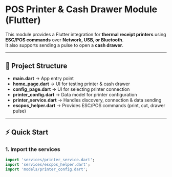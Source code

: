# POS Printer & Cash Drawer Module (Flutter)

This module provides a Flutter integration for **thermal receipt printers** using
**ESC/POS commands** over **Network, USB, or Bluetooth**.  
It also supports sending a pulse to open a **cash drawer**.

---

## 📂 Project Structure

- **main.dart** → App entry point  
- **home_page.dart** → UI for testing printer & cash drawer  
- **config_page.dart** → UI for selecting printer connection  
- **printer_config.dart** → Data model for printer configuration  
- **printer_service.dart** → Handles discovery, connection & data sending  
- **escpos_helper.dart** → Provides ESC/POS commands (print, cut, drawer pulse)  

---

## ⚡ Quick Start

### 1. Import the services

```dart
import 'services/printer_service.dart';
import 'services/escpos_helper.dart';
import 'models/printer_config.dart';
